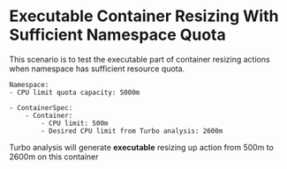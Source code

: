# Executable Container Resizing With Sufficient Namespace Quota

This scenario is to test the executable part of container resizing actions when namespace has sufficient resource quota.

```
Namespace:
- CPU limit quota capacity: 5000m

- ContainerSpec:
    - Container:
        - CPU limit: 500m
        - Desired CPU limit from Turbo analysis: 2600m
```

Turbo analysis will generate **executable** resizing up action from 500m to 2600m on this container
